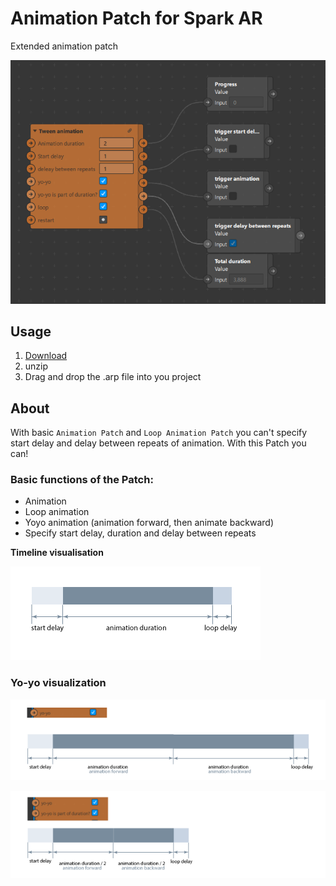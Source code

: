 # Animation Patch for Spark AR

Extended animation patch

![Patch](https://github.com/Identeam/sparkar-animation-patch/blob/main/patch.png "Patch")

## Usage
1. [Download](https://github.com/Identeam/sparkar-animation-patch/releases/download/0.1.0/Timeline-animation.zip "Download") 
2. unzip
3. Drag and drop the .arp file into you project

## About
With basic `Animation Patch` and `Loop Animation Patch` you can't specify start delay and delay between repeats of animation. With this Patch you can!

### Basic functions of the Patch:
- Animation
- Loop animation
- Yoyo animation (animation forward, then animate backward)
- Specify start delay, duration and delay between repeats


**Timeline visualisation**

[![Timeline illustration](https://github.com/Identeam/sparkar-animation-patch/blob/illustrations/timeline_illustration.png?raw=true "Timeline illustration")](https://github.com/Identeam/sparkar-animation-patch/blob/illustrations/README.md "Timeline illustration")

### Yo-yo visualization

![Yo yo timeline](https://github.com/Identeam/sparkar-animation-patch/blob/main/timeline_yoyo.png "Yo yo timeline")

![yoyo is a part of animation](https://github.com/Identeam/sparkar-animation-patch/blob/main/yoyo_is_part_ofanimation.png "yoyo is part of animation")



